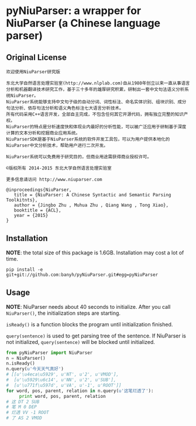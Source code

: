 # pyNiuParser: a wrapper for NiuParser (a Chinese language parser)

## Original License

```
欢迎使用NiuParser研究版

东北大学自然语言处理实验室(http://www.nlplab.com)自从1980年创立以来一直从事语言分析和机器翻译技术研究工作，基于三十多年的雄厚研究积累，研制出一套中文句法语义分析系统NiuParser。
NiuParser系统能够支持中文句子级的自动分词、词性标注、命名实体识别、组块识别、成分句法分析、依存句法分析和语义角色标注七大语言分析技术。
所有代码采用C++语言开发，全部自主完成，不包含任何其它开源代码，拥有独立完整的知识产权。
NiuParser的特点是分析速度快和体现业内最好的分析性能，可以被广泛应用于研制基于深度计算的文本分析和挖掘商业应用系统。
NiuParserSDK是基于NiuParser系统的软件开发工具包，可以为用户提供本地化的NiuParser中文分析技术，帮助用户进行二次开发。

NiuParser系统可以免费用于研究目的，但商业用途需获得商业授权许可。

©版权所有 2014-2015 东北大学自然语言处理实验室

更多信息请访问 http://www.niuparser.com
```

```
@inproceedings{NiuParser,
   title = {NiuParser: A Chinese Syntactic and Semantic Parsing Toolkitnts},
   author = {Jingbo Zhu , Muhua Zhu , Qiang Wang , Tong Xiao},
   booktitle = {ACL},
   year = {2015}
}
```


## Installation

**NOTE**: the total size of this package is 1.6GB.
Installation may cost a lot of time.

```
pip install -e git+git://github.com:banyh/pyNiuParser.git#egg=pyNiuParser
```

## Usage

**NOTE**: NiuParser needs about 40 seconds to initialize. After you call
`NiuParser()`, the initialization steps are starting.

`isReady()` is a function blocks the program until initialization finished.

`query(sentence)` is used to get parsing tree of the sentence. If NiuParser is
not initialized, `query(sentence)` will be blocked until initialized.

```python
from pyNiuParser import NiuParser
n = NiuParser()
n.isReady()
n.query(u'今天天气真好')
# [[u'\u4eca\u5929', u'NT', u'2', u'VMOD'],
#  [u'\u5929\u6c14', u'NN', u'2', u'SUB'],
#  [u'\u771f\u597d', u'VA', u'-1', u'ROOT']]
for word, pos, parent, relation in n.query(u'这笔烂透了'):
     print word, pos, parent, relation
# 这 DT 2 SUB
# 笔 M 0 DEP
# 烂透 VV -1 ROOT
# 了 AS 2 VMOD
```
